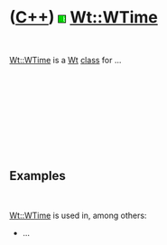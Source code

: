 



 

 

 

 

 

([C++](Cpp.md)) ![Wt](PicWt.png) [Wt::WTime](CppWTime.md)
===========================================================

 

[Wt::WTime](CppWTime.md) is a [Wt](CppWt.md) [class](CppClass.htm) for
...

 

 

 

 

 

Examples
--------

 

[Wt::WTime](CppWTime.md) is used in, among others:

-   ...

 

 

 

 

 





 



